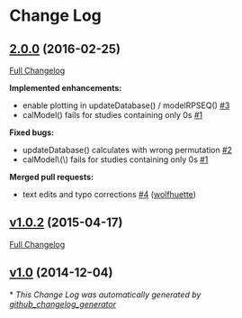 # Change Log

## [2.0.0](https://github.com/Dahaniel/DoOR.functions/tree/2.0.0) (2016-02-25)
[Full Changelog](https://github.com/Dahaniel/DoOR.functions/compare/v1.0.2...2.0.0)

**Implemented enhancements:**

- enable plotting in updateDatabase\(\) / modelRPSEQ\(\) [\#3](https://github.com/Dahaniel/DoOR.functions/issues/3)
- calModel\(\) fails for studies containing only 0s [\#1](https://github.com/Dahaniel/DoOR.functions/issues/1)

**Fixed bugs:**

- updateDatabase\(\) calculates with wrong permutation [\#2](https://github.com/Dahaniel/DoOR.functions/issues/2)
- calModel\\(\\) fails for studies containing only 0s [\#1](https://github.com/Dahaniel/DoOR.functions/issues/1)

**Merged pull requests:**

- text edits and typo corrections [\#4](https://github.com/Dahaniel/DoOR.functions/pull/4) ([wolfhuette](https://github.com/wolfhuette))

## [v1.0.2](https://github.com/Dahaniel/DoOR.functions/tree/v1.0.2) (2015-04-17)
[Full Changelog](https://github.com/Dahaniel/DoOR.functions/compare/v1.0...v1.0.2)

## [v1.0](https://github.com/Dahaniel/DoOR.functions/tree/v1.0) (2014-12-04)


\* *This Change Log was automatically generated by [github_changelog_generator](https://github.com/skywinder/Github-Changelog-Generator)*
